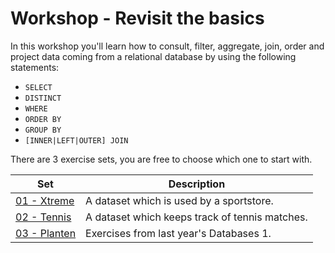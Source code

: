 # Workshop - Revisit the basics
In this workshop you'll learn how to consult, filter, aggregate, join, order and project data coming from a relational database by using the following statements:
- `SELECT`
- `DISTINCT`
- `WHERE`
- `ORDER BY`
- `GROUP BY`
- `[INNER|LEFT|OUTER] JOIN`

There are 3 exercise sets, you are free to choose which one to start with.

| Set | Description |
| ----- | ---- |
| [01 - Xtreme](basic-xtreme.md) | A dataset which is used by a sportstore. |
| [02 - Tennis](basic-tennis.md) | A dataset which keeps track of tennis matches. |
| [03 - Planten](basic-planten.md) | Exercises from last year's Databases 1. |

